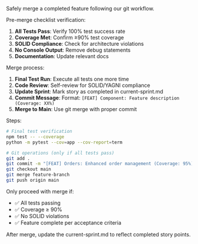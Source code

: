 Safely merge a completed feature following our git workflow.

Pre-merge checklist verification:
1. **All Tests Pass**: Verify 100% test success rate
2. **Coverage Met**: Confirm ≥90% test coverage
3. **SOLID Compliance**: Check for architecture violations
4. **No Console Output**: Remove debug statements
5. **Documentation**: Update relevant docs

Merge process:
1. **Final Test Run**: Execute all tests one more time
2. **Code Review**: Self-review for SOLID/YAGNI compliance
3. **Update Sprint**: Mark story as completed in current-sprint.md
4. **Commit Message**: Format: `[FEAT] Component: Feature description (Coverage: XX%)`
5. **Merge to Main**: Use git merge with proper commit

Steps:
```bash
# Final test verification
npm test -- --coverage
python -m pytest --cov=app --cov-report=term

# Git operations (only if all tests pass)
git add .
git commit -m "[FEAT] Orders: Enhanced order management (Coverage: 95%)"
git checkout main
git merge feature-branch
git push origin main
```

Only proceed with merge if:
- ✅ All tests passing
- ✅ Coverage ≥ 90%
- ✅ No SOLID violations
- ✅ Feature complete per acceptance criteria

After merge, update the current-sprint.md to reflect completed story points.